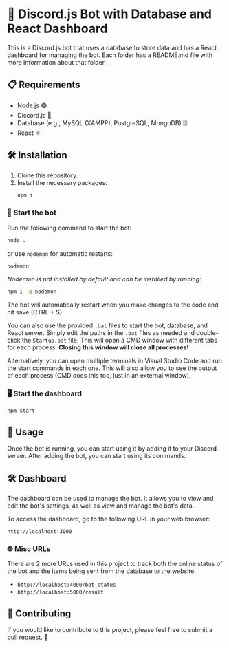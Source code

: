 # 🤖 Discord.js Bot with Database and React Dashboard

This is a Discord.js bot that uses a database to store data and has a React dashboard for managing the bot. Each folder has a README.md file with more information about that folder.

## 📋 Requirements

- Node.js 🟢
- Discord.js 💬
- Database (e.g., MySQL (XAMPP), PostgreSQL, MongoDB) 🗄️
- React ⚛️

## 🛠️ Installation

1. Clone this repository.
2. Install the necessary packages:
    ```bash
    npm i
    ```

### 🚀 Start the bot

Run the following command to start the bot:
```bash
node .
```
or use `nodemon` for automatic restarts:
```bash
nodemon
```
*Nodemon is not installed by default and can be installed by running:*
```bash
npm i -g nodemon
```
The bot will automatically restart when you make changes to the code and hit save (CTRL + S).

You can also use the provided `.bat` files to start the bot, database, and React server. Simply edit the paths in the `.bat` files as needed and double-click the `Startup.bat` file. This will open a CMD window with different tabs for each process. **Closing this window will close all processes!**

Alternatively, you can open multiple terminals in Visual Studio Code and run the start commands in each one. This will also allow you to see the output of each process (CMD does this too, just in an external window).

### 🖥️ Start the dashboard

```bash
npm start
```

## 📖 Usage

Once the bot is running, you can start using it by adding it to your Discord server. After adding the bot, you can start using its commands.

## 🛠️ Dashboard

The dashboard can be used to manage the bot. It allows you to view and edit the bot's settings, as well as view and manage the bot's data.

To access the dashboard, go to the following URL in your web browser:

```http
http://localhost:3000
```

### 🌐 Misc URLs

There are 2 more URLs used in this project to track both the online status of the bot and the items being sent from the database to the website:

- `http://localhost:4000/bot-status`
- `http://localhost:5000/result`

## 🤝 Contributing

If you would like to contribute to this project, please feel free to submit a pull request. 🌟
